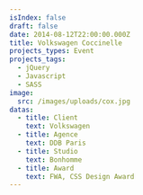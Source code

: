 ```yaml
---
isIndex: false
draft: false
date: 2014-08-12T22:00:00.000Z
title: Volkswagen Coccinelle
projects_types: Event
projects_tags:
  - jQuery
  - Javascript
  - SASS
image:
  src: /images/uploads/cox.jpg
datas:
  - title: Client
    text: Volkswagen
  - title: Agence
    text: DDB Paris
  - title: Studio
    text: Bonhomme
  - title: Award
    text: FWA, CSS Design Award
---
```

